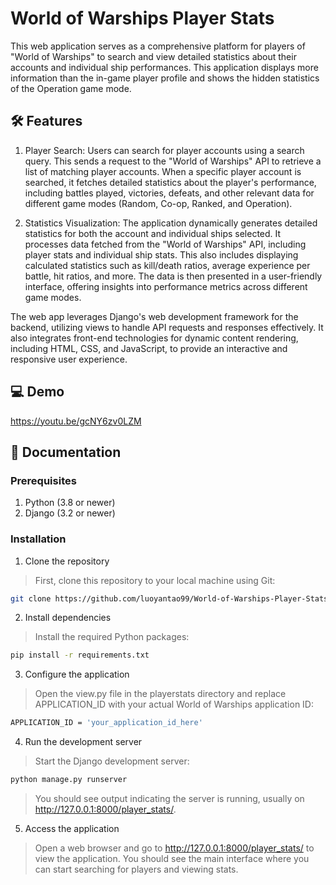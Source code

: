#  World of Warships Player Stats
This web application serves as a comprehensive platform for players of "World of Warships" to search and view detailed statistics about their accounts and individual ship performances. This application displays more information than the in-game player profile and shows the hidden statistics of the Operation game mode. 

## 🛠️ Features
1. Player Search: Users can search for player accounts using a search query. This sends a request to the "World of Warships" API to retrieve a list of matching player accounts. When a specific player account is searched, it fetches detailed statistics about the player's performance, including battles played, victories, defeats, and other relevant data for different game modes (Random, Co-op, Ranked, and Operation). 

2. Statistics Visualization: The application dynamically generates detailed statistics for both the account and individual ships selected. It processes data fetched from the "World of Warships" API, including player stats and individual ship stats. This also includes displaying calculated statistics such as kill/death ratios, average experience per battle, hit ratios, and more. The data is then presented in a user-friendly interface, offering insights into performance metrics across different game modes. 

The web app leverages Django's web development framework for the backend, utilizing views to handle API requests and responses effectively. It also integrates front-end technologies for dynamic content rendering, including HTML, CSS, and JavaScript, to provide an interactive and responsive user experience. 

## 💻 Demo
https://youtu.be/gcNY6zv0LZM


## 📄 Documentation
### Prerequisites
1. Python (3.8 or newer)
2. Django (3.2 or newer)

### Installation
1. Clone the repository<br>
> First, clone this repository to your local machine using Git:
``` bash
git clone https://github.com/luoyantao99/World-of-Warships-Player-Stats.git
```

2. Install dependencies<br>
> Install the required Python packages:
``` bash
pip install -r requirements.txt
```

3. Configure the application<br>
> Open the view.py file in the playerstats directory and replace APPLICATION_ID with your actual World of Warships application ID:
``` bash
APPLICATION_ID = 'your_application_id_here'
```

4. Run the development server<br>
> Start the Django development server:
``` bash
python manage.py runserver
```
> You should see output indicating the server is running, usually on http://127.0.0.1:8000/player_stats/.

5. Access the application<br>
> Open a web browser and go to http://127.0.0.1:8000/player_stats/ to view the application. You should see the main interface where you can start searching for players and viewing stats.
